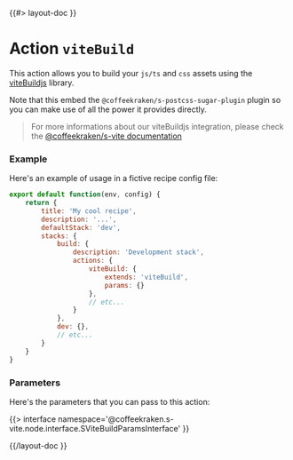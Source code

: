 <!--
/**
 * @name            viteBuild
 * @namespace       doc.recipes.actions
 * @type            Markdown
 * @platform        md
 * @status          stable
 * @menu            Documentation / Recipes / Actions          /doc/recipes/actions/viteBuild
 *
 * @since           2.0.0
 * @author    Olivier Bossel <olivier.bossel@gmail.com> (https://coffeekraken.io)
 */
-->

{{#> layout-doc }}

# Action `viteBuild`

This action allows you to build your `js/ts` and `css` assets using the [viteBuildjs](https://viteBuildjs.dev) library.

Note that this embed the `@coffeekraken/s-postcss-sugar-plugin` plugin so you can make use of all the power it provides directly.

> For more informations about our viteBuildjs integration, please check the [@coffeekraken/s-vite documentation](/@coffeekraken/s-vite/doc/readme)

### Example

Here's an example of usage in a fictive recipe config file:

```js
export default function(env, config) {
    return {
        title: 'My cool recipe',
        description: '...',
        defaultStack: 'dev',
        stacks: {
            build: {
                description: 'Development stack',
                actions: {
                    viteBuild: {
                        extends: 'viteBuild',
                        params: {}
                    },
                    // etc...
                }
            },
            dev: {},
            // etc...
        }
    }
}
```

### Parameters

Here's the parameters that you can pass to this action:

{{> interface namespace='@coffeekraken.s-vite.node.interface.SViteBuildParamsInterface' }}

{{/layout-doc }}
